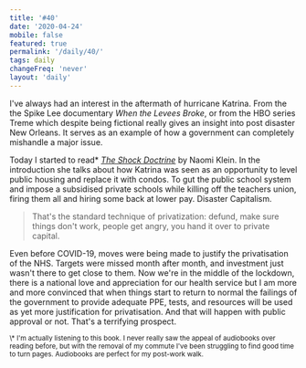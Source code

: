 ```yaml
---
title: '#40'
date: '2020-04-24'
mobile: false
featured: true
permalink: '/daily/40/'
tags: daily
changeFreq: 'never'
layout: 'daily'
---
```


I've always had an interest in the aftermath of hurricane Katrina. From the the Spike Lee documentary _When the Levees Broke_, or from the HBO series Treme which despite being fictional really gives an insight into post disaster New Orleans. It serves as an example of how a government can completely mishandle a major issue.

Today I started to read\* [_The Shock Doctrine_](https://www.waterstones.com/book/the-shock-doctrine/naomi-klein//9780141024530) by Naomi Klein. In the introduction she talks about how Katrina was seen as an opportunity to level public housing and replace it with condos. To gut the public school system and impose a subsidised private schools while killing off the teachers union, firing them all and hiring some back at lower pay. Disaster Capitalism.

> That's the standard technique of privatization: defund, make sure things don't work, people get angry, you hand it over to private capital.

Even before COVID-19, moves were being made to justify the privatisation of the NHS. Targets were missed month after month, and investment just wasn't there to get close to them. Now we're in the middle of the lockdown, there is a national love and appreciation for our health service but I am more and more convinced that when things start to return to normal the failings of the government to provide adequate PPE, tests, and resources will be used as yet more justification for privatisation. And that will happen with public approval or not. That's a terrifying prospect.

<small>
  \* I'm actually listening to this book. I never really saw the appeal of audiobooks over reading
  before, but with the removal of my commute I've been struggling to find good time to turn pages.
  Audiobooks are perfect for my post-work walk.
</small>

